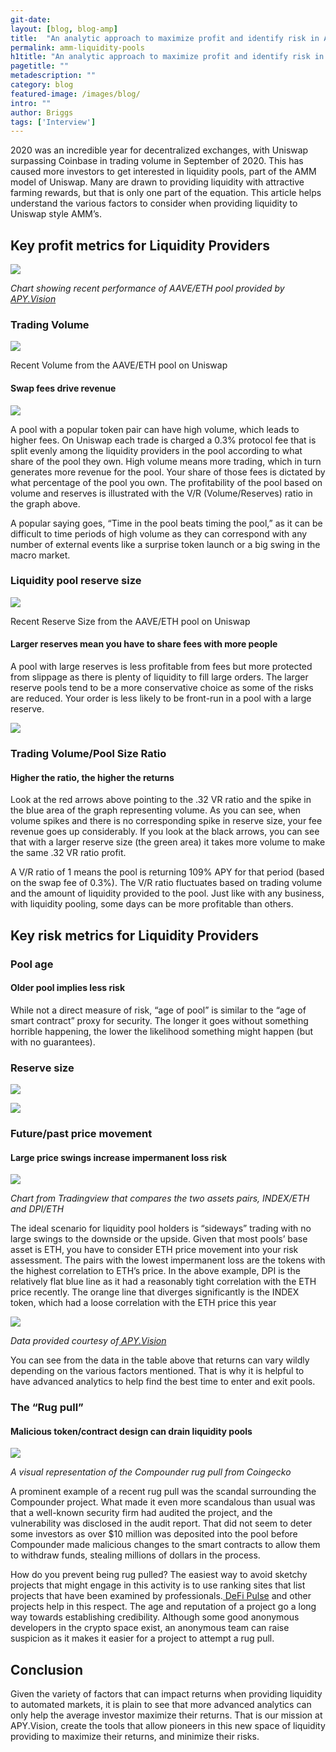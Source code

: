 ```yaml
---
git-date:
layout: [blog, blog-amp]
title:  "An analytic approach to maximize profit and identify risk in AMM liquidity pools"
permalink: amm-liquidity-pools
h1title: "An analytic approach to maximize profit and identify risk in AMM liquidity pools"
pagetitle: ""
metadescription: ""
category: blog
featured-image: /images/blog/
intro: ""
author: Briggs
tags: ['Interview']
---
```


2020 was an incredible year for decentralized exchanges, with Uniswap surpassing Coinbase in trading volume in September of 2020. This has caused more investors to get interested in liquidity pools, part of the AMM model of Uniswap. Many are drawn to providing liquidity with attractive farming rewards, but that is only one part of the equation. This article helps understand the various factors to consider when providing liquidity to Uniswap style AMM’s.


## Key profit metrics for Liquidity Providers


![](/images/blog/amm-liquidity-pools/image1.webp)


_Chart showing recent performance of AAVE/ETH pool provided by[ APY.Vision](https://apy.vision/#)_


### Trading Volume


![](/images/blog/amm-liquidity-pools/image2.webp)

Recent Volume from the AAVE/ETH pool on Uniswap


#### Swap fees drive revenue

![](/images/blog/amm-liquidity-pools/image3.webp)

A pool with a popular token pair can have high volume, which leads to higher fees. On Uniswap each trade is charged a 0.3% protocol fee that is split evenly among the liquidity providers in the pool according to what share of the pool they own. High volume means more trading, which in turn generates more revenue for the pool. Your share of those fees is dictated by what percentage of the pool you own. The profitability of the pool based on volume and reserves is illustrated with the V/R (Volume/Reserves) ratio in the graph above.

A popular saying goes, “Time in the pool beats timing the pool,” as it can be difficult to time periods of high volume as they can correspond with any number of external events like a surprise token launch or a big swing in the macro market.


### Liquidity pool reserve size

![](/images/blog/amm-liquidity-pools/image4.webp)

Recent Reserve Size from the AAVE/ETH pool on Uniswap


#### Larger reserves mean you have to share fees with more people

A pool with large reserves is less profitable from fees but more protected from slippage as there is plenty of liquidity to fill large orders. The larger reserve pools tend to be a more conservative choice as some of the risks are reduced. Your order is less likely to be front-run in a pool with a large reserve.

![](/images/blog/amm-liquidity-pools/image5.webp)



### Trading Volume/Pool Size Ratio


#### Higher the ratio, the higher the returns

Look at the red arrows above pointing to the .32 VR ratio and the spike in the blue area of the graph representing volume. As you can see, when volume spikes and there is no corresponding spike in reserve size, your fee revenue goes up considerably. If you look at the black arrows, you can see that with a larger reserve size (the green area) it takes more volume to make the same .32 VR ratio profit.

A V/R ratio of 1 means the pool is returning 109% APY for that period (based on the swap fee of 0.3%). The V/R ratio fluctuates based on trading volume and the amount of liquidity provided to the pool. Just like with any business, with liquidity pooling, some days can be more profitable than others. 

## Key risk metrics for Liquidity Providers


### Pool age


#### Older pool implies less risk

While not a direct measure of risk, “age of pool” is similar to the “age of smart contract” proxy for security. The longer it goes without something horrible happening, the lower the likelihood something might happen (but with no guarantees).


### Reserve size


![](/images/blog/amm-liquidity-pools/image6.webp)

![](/images/blog/amm-liquidity-pools/image7.webp)



### Future/past price movement


#### Large price swings increase impermanent loss risk

![](/images/blog/amm-liquidity-pools/image8.webp)


_Chart from Tradingview that compares the two assets pairs, INDEX/ETH and DPI/ETH_

The ideal scenario for liquidity pool holders is “sideways” trading with no large swings to the downside or the upside. Given that most pools’ base asset is ETH, you have to consider ETH price movement into your risk assessment. The pairs with the lowest impermanent loss are the tokens with the highest correlation to ETH’s price. In the above example, DPI is the relatively flat blue line as it had a reasonably tight correlation with the ETH price recently. The orange line that diverges significantly is the INDEX token, which had a loose correlation with the ETH price this year


![](/images/blog/amm-liquidity-pools/image9.webp)

_Data provided courtesy of[ APY.Vision](https://apy.vision/#)_

You can see from the data in the table above that returns can vary wildly depending on the various factors mentioned. That is why it is helpful to have advanced analytics to help find the best time to enter and exit pools.


### The “Rug pull”


#### Malicious token/contract design can drain liquidity pools

![](/images/blog/amm-liquidity-pools/image10.webp)

_A visual representation of the Compounder rug pull from Coingecko_

A prominent example of a recent rug pull was the scandal surrounding the Compounder project. What made it even more scandalous than usual was that a well-known security firm had audited the project, and the vulnerability was disclosed in the audit report. That did not seem to deter some investors as over $10 million was deposited into the pool before Compounder made malicious changes to the smart contracts to allow them to withdraw funds, stealing millions of dollars in the process.

How do you prevent being rug pulled? The easiest way to avoid sketchy projects that might engage in this activity is to use ranking sites that list projects that have been examined by professionals.[ DeFi Pulse](https://defipulse.com/) and other projects help in this respect. The age and reputation of a project go a long way towards establishing credibility. Although some good anonymous developers in the crypto space exist, an anonymous team can raise suspicion as it makes it easier for a project to attempt a rug pull.


## Conclusion

Given the variety of factors that can impact returns when providing liquidity to automated markets, it is plain to see that more advanced analytics can only help the average investor maximize their returns. That is our mission at APY.Vision, create the tools that allow pioneers in this new space of liquidity providing to maximize their returns, and minimize their risks.